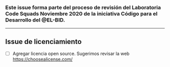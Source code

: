 ### Este issue forma parte del proceso de revisión del Laboratoria Code Squads Noviembre 2020 de la iniciativa Código para el Desarrollo del @EL-BID.
____

## Issue de licenciamiento

- [ ] Agregar licencia open source. Sugerimos revisar la web https://choosealicense.com/ 
